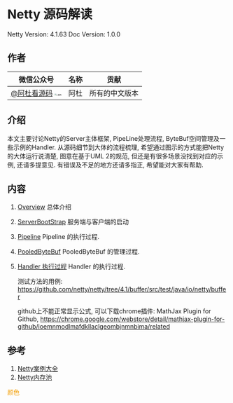 # Netty 源码解读

Netty Version: 4.1.63
Doc Version: 1.0.0

## 作者
| 微信公众号 | 名称 | 贡献 |
|:----------:|:-------------|:------------:|
|[@阿杜看源码](http://weibo.com/jerrylead) <img src="images/weixin.png" alt="二维码" style="zoom:25%;" /> | 阿杜 | 所有的中文版本 |

## 介绍

本文主要讨论Netty的Server主体框架, PipeLine处理流程, ByteBuf空间管理及一些示例的Handler.
从源码细节到大体的流程梳理, 希望通过图示的方式能把Netty的大体运行说清楚, 图意在基于UML 2的规范, 但还是有很多场景没找到对应的示例, 还请多提意见. 
有错误及不足的地方还请多指正, 希望能对大家有帮助. 

## 内容
1. [Overview]() 总体介绍

2. [ServerBootStrap]() 服务端与客户端的启动

3. [Pipeline]() Pipeline 的执行过程.

4. [PooledByteBuf]() PooledByteBuf 的管理过程.

5. [Handler 执行过程]() Handler 的执行过程.

   测试方法的用例: https://github.com/netty/netty/tree/4.1/buffer/src/test/java/io/netty/buffer 
   
   github上不能正常显示公式, 可以下载chrome插件: MathJax Plugin for Github, https://chrome.google.com/webstore/detail/mathjax-plugin-for-github/ioemnmodlmafdkllaclgeombjnmnbima/related

## 参考
1. [Netty案例大全](https://github.com/waylau/netty-4-user-guide-demos)
2. [Netty内存池](https://blog.csdn.net/cq_pf/article/details/107767775) 

<span style="color: rgb(242, 157, 0);box-sizing: border-box;">颜色</span>